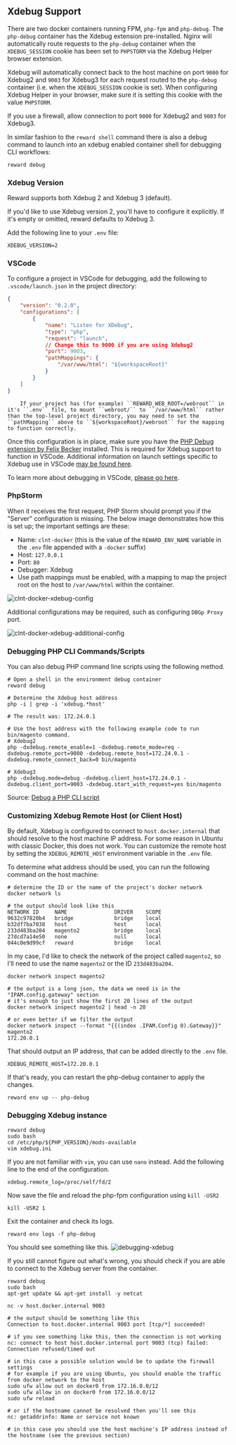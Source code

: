 ## Xdebug Support

There are two docker containers running FPM, `php-fpm` and `php-debug`. The `php-debug` container has the Xdebug
extension pre-installed. Nginx will automatically route requests to the `php-debug` container when the `XDEBUG_SESSION`
cookie has been set to `PHPSTORM` via the Xdebug Helper browser extension.

Xdebug will automatically connect back to the host machine on port `9000` for Xdebug2 and `9003` for Xdebug3 for each
request routed to the `php-debug` container (i.e. when the `XDEBUG_SESSION` cookie is set). When configuring Xdebug
Helper in your browser, make sure it is setting this cookie with the value `PHPSTORM`.

If you use a firewall, allow connection to port `9000` for Xdebug2 and `9003` for Xdebug3.

In similar fashion to the `reward shell` command there is also a debug command to launch into an xdebug enabled
container shell for debugging CLI workflows:

```
reward debug
```

### Xdebug Version

Reward supports both Xdebug 2 and Xdebug 3 (default).

If you'd like to use Xdebug version 2, you'll have to configure it explicitly. If it's empty or omitted, reward defaults
to Xdebug 3.

Add the following line to your `.env` file:

```
XDEBUG_VERSION=2
```

### VSCode

To configure a project in VSCode for debugging, add the following to `.vscode/launch.json` in the project directory:

```json
{
    "version": "0.2.0",
    "configurations": [
        {
            "name": "Listen for XDebug",
            "type": "php",
            "request": "launch",
            // Change this to 9000 if you are using Xdebug2
            "port": 9003,
            "pathMappings": {
                "/var/www/html": "${workspaceRoot}"
            }
        }
    ]
}
```

``` note::
    If your project has (for example) ``REWARD_WEB_ROOT=/webroot`` in it's ``.env`` file, to mount ``webroot/`` to ``/var/www/html`` rather than the top-level project directory, you may need to set the ``pathMapping`` above to ``${workspaceRoot}/webroot`` for the mapping to function correctly.
```

Once this configuration is in place, make sure you have
the [PHP Debug extension by Felix Becker](https://marketplace.visualstudio.com/items?itemName=felixfbecker.php-debug)
installed. This is required for Xdebug support to function in VSCode. Additional information on launch settings specific
to Xdebug use in VSCode [may be found here](https://github.com/felixfbecker/vscode-php-debug#vs-code-configuration).

To learn more about debugging in VSCode, [please go here](https://code.visualstudio.com/docs/editor/debugging).

### PhpStorm

When it receives the first request, PHP Storm should prompt you if the "Server" configuration is missing. The below
image demonstrates how this is set up; the important settings are these:

* Name: `clnt-docker` (this is the value of the `REWARD_ENV_NAME` variable in the `.env` file appended with a `-docker`
  suffix)
* Host: `127.0.0.1`
* Port: `80`
* Debugger: Xdebug
* Use path mappings must be enabled, with a mapping to map the project root on the host to `/var/www/html` within the
  container.

![clnt-docker-xdebug-config](screenshots/xdebug-phpstorm.png)

Additional configurations may be required, such as configuring ``DBGp Proxy`` port.

![clnt-docker-xdebug-additional-config](screenshots/phpstorm-additional-xdebug-configs.png)

### Debugging PHP CLI Commands/Scripts

You can also debug PHP command line scripts using the following method.

```shell
# Open a shell in the environment debug container
reward debug

# Determine the Xdebug host address
php -i | grep -i 'xdebug.*host'

# The result was: 172.24.0.1

# Use the host address with the following example code to run bin/magento command.
# Xdebug2
php -dxdebug.remote_enable=1 -dxdebug.remote_mode=req -dxdebug.remote_port=9000 -dxdebug.remote_host=172.24.0.1 -dxdebug.remote_connect_back=0 bin/magento

# Xdebug3
php -dxdebug.mode=debug -dxdebug.client_host=172.24.0.1 -dxdebug.client_port=9003 -dxdebug.start_with_request=yes bin/magento
```

Source: [Debug a PHP CLI script](https://www.jetbrains.com/help/phpstorm/debugging-a-php-cli-script.html)

### Customizing Xdebug Remote Host (or Client Host)

By default, Xdebug is configured to connect to `host.docker.internal` that should resolve to the host machine IP
address.
For some reason in Ubuntu with classic Docker, this does not work. You can customize the remote host by setting the
`XDEBUG_REMOTE_HOST` environment variable in the `.env` file.

To determine what address should be used, you can run the following command on the host machine:

```shell
# determine the ID or the name of the project's docker network
docker network ls

# the output should look like this
NETWORK ID     NAME               DRIVER    SCOPE
9632c97820b4   bridge             bridge    local
b32df7ba7038   host               host      local
233d483ba204   magento2           bridge    local
27dcd7a14e50   none               null      local
044c0e9d99cf   reward             bridge    local
```

In my case, I'd like to check the network of the project called `magento2`, so I'll need to use the
name `magento2` or the ID `233d483ba204`.

```shell
docker network inspect magento2

# the output is a long json, the data we need is in the "IPAM.config.gateway" section
# it's enough to just show the first 20 lines of the output
docker network inspect magento2 | head -n 20

# or even better if we filter the output
docker network inspect --format "{{(index .IPAM.Config 0).Gateway}}" magento2
172.20.0.1
```

That should output an IP address, that can be added directly to the `.env` file.

```
XDEBUG_REMOTE_HOST=172.20.0.1
```

If that's ready, you can restart the php-debug container to apply the changes.

```shell
reward env up -- php-debug
```

### Debugging Xdebug instance

```shell
reward debug
sudo bash
cd /etc/php/${PHP_VERSION}/mods-available
vim xdebug.ini
```

If you are not familiar with `vim`, you can use `nano` instead. Add the following line to the end of the configuration.

```shell
xdebug.remote_log=/proc/self/fd/2
```

Now save the file and reload the php-fpm configuration using `kill -USR2`

```shell
kill -USR2 1
```

Exit the container and check its logs.

```shell
reward env logs -f php-debug
```

You should see something like this.
![debugging-xdebug](screenshots/debugging-xdebug.png)

If you still cannot figure out what's wrong, you should check if you are able to connect to the Xdebug server from the
container.

```shell
reward debug
sudo bash
apt-get update && apt-get install -y netcat

nc -v host.docker.internal 9003

# the output should be something like this
Connection to host.docker.internal 9003 port [tcp/*] succeeded!
```

```shell
# if you see something like this, then the connection is not working
nc: connect to host host.docker.internal port 9003 (tcp) failed: Connection refused/timed out

# in this case a possible solution would be to update the firewall settings
# for example if you are using Ubuntu, you should enable the traffic from docker network to the host
sudo ufw allow out on docker0 from 172.16.0.0/12
sudo ufw allow in on docker0 from 172.16.0.0/12
sudo ufw reload
```

```shell
# or if the hostname cannot be resolved then you'll see this
nc: getaddrinfo: Name or service not known

# in this case you should use the host machine's IP address instead of the hostname (see the previous section)
```
